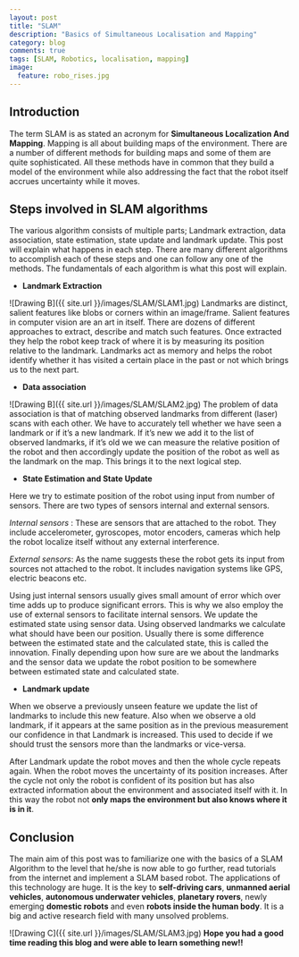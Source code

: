 ```yaml
---
layout: post
title: "SLAM"
description: "Basics of Simultaneous Localisation and Mapping"
category: blog
comments: true
tags: [SLAM, Robotics, localisation, mapping]
image:
  feature: robo_rises.jpg
---
```


## Introduction

The term SLAM is as stated an acronym for __Simultaneous Localization And Mapping__. Mapping is all about building maps of the environment. There are a number of different methods for building maps and some of them are quite sophisticated. All these methods have in common that they build a model of the environment while also addressing the fact that the robot itself accrues uncertainty while it moves. 

## Steps involved in SLAM algorithms

The various algorithm consists of multiple parts; Landmark extraction, data association, state estimation, state update and landmark update. This post will explain what happens in each step. There are many different algorithms to accomplish each of these steps and one can follow any one of the methods. The fundamentals of each algorithm is what this post will explain.

* **Landmark Extraction**

 ![Drawing B]({{ site.url }}/images/SLAM/SLAM1.jpg)
Landmarks are distinct, salient features like blobs or corners within an image/frame. Salient features in computer vision are an art in itself. There are dozens of different approaches to extract, describe and match such features. Once extracted they help the robot keep track of where it is by measuring its position relative to the landmark. Landmarks act as memory and helps the robot identify whether it has visited a certain place in the past or not which brings us to the next part.

* **Data association** 

 ![Drawing B]({{ site.url }}/images/SLAM/SLAM2.jpg)
The problem of data association is that of matching observed landmarks from different (laser) scans with each other. We have to accurately tell whether we have seen a landmark or if it’s a new landmark. If it’s new we add it to the list of observed landmarks, if it’s old we we can measure the relative position of the robot and then accordingly update the position of the robot as well as the landmark on the map. This brings it to the next logical step.

* **State Estimation and State Update**

Here we try to estimate position of the robot using input from number of sensors. There are two types of sensors internal and external sensors.

*Internal sensors* : These are sensors that are attached to the robot. They include accelerometer, gyroscopes, motor encoders, cameras which help the robot localize itself without any external interference.

*External sensors*: As the name suggests these the robot gets its input from sources not attached to the robot. It includes navigation systems like GPS, electric beacons etc.

Using just internal sensors usually gives small amount of error which over time adds up to produce significant errors. This is why we also employ the use of external sensors to facilitate internal sensors. 
We update the estimated state using sensor data. Using observed landmarks we calculate what should have been our position. Usually there is some difference between the estimated state and the calculated state, this is called the innovation.
Finally depending upon how sure are we about the landmarks and the sensor data we update the robot position to be somewhere between estimated state and calculated state.



* **Landmark update**

When we observe a previously unseen feature we update the list of landmarks to include this new feature. Also when we observe a old landmark, if it appears at the same position as in the previous measurement our confidence in that Landmark is increased. This used to decide if we should trust the sensors more than the landmarks or vice-versa.


After Landmark update the robot moves and then the whole cycle repeats again. When the robot moves the uncertainty of its position increases. After the cycle not only the robot is confident of its position but has also extracted information about the environment and associated itself with it. In this way the robot not __only maps the environment but also knows where it is in it__.


## Conclusion

The main aim of this post was to familiarize one with the basics of a SLAM Algorithm to the level that he/she is now able to go further, read tutorials from the internet and implement a SLAM based robot. The applications of this technology are huge. It is the key to __self-driving cars__, __unmanned aerial vehicles__, __autonomous underwater vehicles__, __planetary rovers__, newly emerging __domestic robots__ and even __robots inside the human body__. It is a big and active research field with many unsolved problems.

 ![Drawing C]({{ site.url }}/images/SLAM/SLAM3.jpg)
__Hope you had a good time reading this blog and were able to learn something new!!__ 

